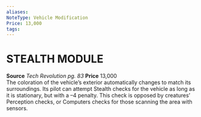 ```yaml
---
aliases: 
NoteType: Vehicle Modification
Price: 13,000
tags: 
---
```

# STEALTH MODULE
**Source** _Tech Revolution pg. 83_
**Price** 13,000  
The coloration of the vehicle’s exterior automatically changes to match its surroundings. Its pilot can attempt Stealth checks for the vehicle as long as it is stationary, but with a –4 penalty. This check is opposed by creatures’ Perception checks, or Computers checks for those scanning the area with sensors.
